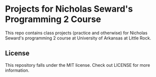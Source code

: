 # Projects for Nicholas Seward's Programming 2 Course
This repo contains class projects (practice and otherwise) for Nicholas Seward's programming 2 course at University of
Arkansas at Little Rock.

## License
This repository falls under the MIT license. Check out LICENSE for more information.